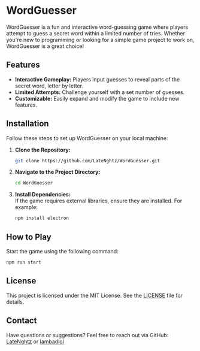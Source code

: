 # WordGuesser

WordGuesser is a fun and interactive word-guessing game where players attempt to guess a secret word within a limited number of tries. Whether you're new to programming or looking for a simple game project to work on, WordGuesser is a great choice!

## Features

- **Interactive Gameplay:** Players input guesses to reveal parts of the secret word, letter by letter.
- **Limited Attempts:** Challenge yourself with a set number of guesses.
- **Customizable:** Easily expand and modify the game to include new features.

## Installation

Follow these steps to set up WordGuesser on your local machine:

1. **Clone the Repository:**
   ```bash
   git clone https://github.com/LateNghtz/WordGuesser.git
   ```
2. **Navigate to the Project Directory:**
   ```bash
   cd WordGuesser
   ```
3. **Install Dependencies:**  
   If the game requires external libraries, ensure they are installed. For example:
   ```bash
   npm install electron
   ```

## How to Play

Start the game using the following command:
```bash
npm run start
```

## License

This project is licensed under the MIT License. See the [LICENSE](LICENSE) file for details.

## Contact

Have questions or suggestions? Feel free to reach out via GitHub: [LateNghtz](https://github.com/LateNghtz) or [Iambadlol](https://github.com/Iambadlol)

